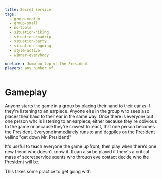 ```yaml
---
title: Secret Service
tags:
  - group-medium
  - group-small
  - no-tools
  - situation-hiking
  - situation-roadrip
  - situation-party
  - situation-ongoing
  - style-active
  - winner-everybody

oneliner: Jump on top of the President
players: any number of
---
```

# Gameplay

Anyone starts the game in a group by placing their hand to their ear as if
they're listening to an earpiece. Anyone else in the group who sees also places
their hand to their ear in the same way. Once there is everyone but one person
who is listening to an earpiece, either because they're oblivious to the game or
because they're slowest to react, that one person becomes the President.
Everyone immediately runs to and dogpiles on the President yelling "get down Mr.
President!"

It's useful to teach everyone the game up front, then play when there's one new
friend who doesn't know it. It can also be played if there's a critical mass of
secret service agents who through eye contact decide who the President will be.

This takes some practice to get going with.

